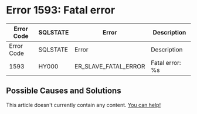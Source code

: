 
# Error 1593: Fatal error


| Error Code | SQLSTATE | Error | Description |
| --- | --- | --- | --- |
| Error Code | SQLSTATE | Error | Description |
| 1593 | HY000 | ER_SLAVE_FATAL_ERROR | Fatal error: %s |




## Possible Causes and Solutions


This article doesn't currently contain any content. [You can help!](/en/writing-and-editing-knowledge-base-articles/)

